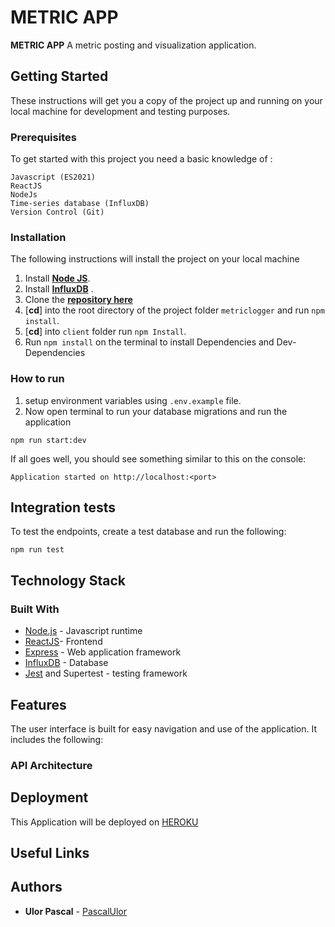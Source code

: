 # METRIC APP

**METRIC APP** A metric posting and visualization application.


## Getting Started

These instructions will get you a copy of the project up and running on your local machine for development and testing purposes.

### Prerequisites

To get started with this project you need a basic knowledge of :

```
Javascript (ES2021)
ReactJS
NodeJs
Time-series database (InfluxDB)
Version Control (Git)
```

### Installation

The following instructions will install the project on your local machine

1. Install [**Node JS**](https://nodejs.org/en/).
2. Install [**InfluxDB**](https://docs.influxdata.com/) .
3. Clone the [**repository here**]()
4. [**cd**] into the root directory of the project folder `metriclogger` and run `npm install`.
5. [**cd**] into `client` folder run `npm Install`.
6. Run `npm install` on the terminal to install Dependencies and Dev-Dependencies

### How to run

1. setup environment variables using `.env.example` file.
2. Now open terminal to run your database migrations and run the application

```
npm run start:dev
```

If all goes well, you should see something similar to this on the console:

```
Application started on http://localhost:<port>
```

## Integration tests

To test the endpoints, create a test database and run the following:

```
npm run test
```

## Technology Stack

### Built With

- [Node.js](https://nodejs.org/) - Javascript runtime
- [ReactJS](https://reactjs.org/)- Frontend
- [Express](https://expressjs.com/) - Web application framework
- [InfluxDB](https://docs.influxdata.com/) - Database
- [Jest](https://jestjs.io/) and Supertest - testing framework

## Features

The user interface is built for easy navigation and use of the application. It includes the following:

### API Architecture


## Deployment

This Application will be deployed on [HEROKU](#)

## Useful Links


## Authors

- **Ulor Pascal** - [PascalUlor](https://github.com/PascalUlor)
